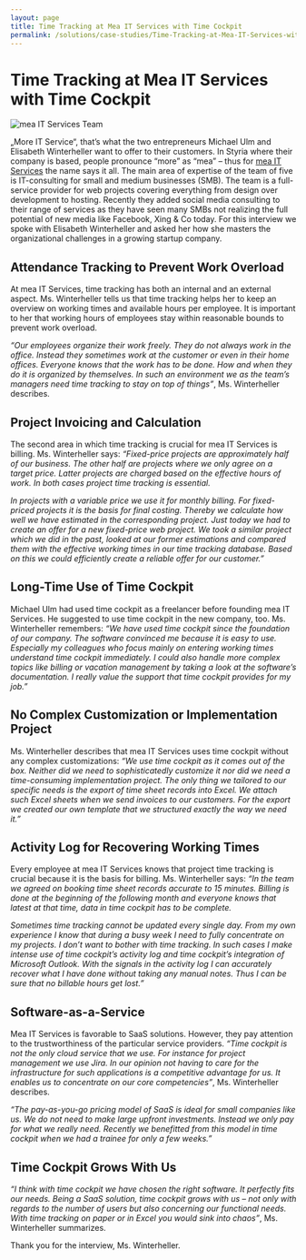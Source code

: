 ```yaml
---
layout: page
title: Time Tracking at Mea IT Services with Time Cockpit
permalink: /solutions/case-studies/Time-Tracking-at-Mea-IT-Services-with-Time-Cockpit/
---
```


<h1 xmlns="http://www.w3.org/1999/xhtml">Time Tracking at Mea IT Services with Time Cockpit</h1><p xmlns="http://www.w3.org/1999/xhtml">
  <img src="{{site.baseurl}}/images/customer_solutions/case-studies/mea-it/mea-it-services-team.png" alt="mea IT Services Team" title="mea IT Services Team" />
</p><p xmlns="http://www.w3.org/1999/xhtml">„More IT Service“, that’s what the two entrepreneurs Michael Ulm and Elisabeth Winterheller want to offer to their customers. In Styria where their company is based, people pronounce “more” as “mea” – thus for <a href="http://www.mea-it.com/" title="mea IT Services" target="_blank">mea IT Services</a> the name says it all. The main area of expertise of the team of five is IT-consulting for small and medium businesses (SMB). The team is a full-service provider for web projects covering everything from design over development to hosting. Recently they added social media consulting to their range of services as they have seen many SMBs not realizing the full potential of new media like Facebook, Xing &amp; Co today. For this interview we spoke with Elisabeth Winterheller and asked her how she masters the organizational challenges in a growing startup company.</p><h2 xmlns="http://www.w3.org/1999/xhtml">Attendance Tracking to Prevent Work Overload</h2><p xmlns="http://www.w3.org/1999/xhtml">At mea IT Services, time tracking has both an internal and an external aspect. Ms. Winterheller tells us that time tracking helps her to keep an overview on working times and available hours per employee. It is important to her that working hours of employees stay within reasonable bounds to prevent work overload.</p><p xmlns="http://www.w3.org/1999/xhtml">
  <em>“Our employees organize their work freely. They do not always work in the office. Instead they sometimes work at the customer or even in their home offices. Everyone knows that the work has to be done. How and when they do it is organized by themselves. In such an environment we as the team’s managers need time tracking to stay on top of things”</em>, Ms. Winterheller describes.</p><h2 xmlns="http://www.w3.org/1999/xhtml">Project Invoicing and Calculation</h2><p xmlns="http://www.w3.org/1999/xhtml">The second area in which time tracking is crucial for mea IT Services is billing. Ms. Winterheller says: <em>“Fixed-price projects are approximately half of our business. The other half are projects where we only agree on a target price. Latter projects are charged based on the effective hours of work. In both cases project time tracking is essential.</em></p><p xmlns="http://www.w3.org/1999/xhtml">
  <em>In projects with a variable price we use it for monthly billing. For fixed-priced projects it is the basis for final costing. Thereby we calculate how well we have estimated in the corresponding project. Just today we had to create an offer for a new fixed-price web project. We took a similar project which we did in the past, looked at our former estimations and compared them with the effective working times in our time tracking database. Based on this we could efficiently create a reliable offer for our customer.”</em>
</p><h2 xmlns="http://www.w3.org/1999/xhtml">Long-Time Use of Time Cockpit</h2><p xmlns="http://www.w3.org/1999/xhtml">Michael Ulm had used time cockpit as a freelancer before founding mea IT Services. He suggested to use time cockpit in the new company, too. Ms. Winterheller remembers: <em>“We have used time cockpit since the foundation of our company. The software convinced me because it is easy to use. Especially my colleagues who focus mainly on entering working times understand time cockpit immediately. I could also handle more complex topics like billing or vacation management by taking a look at the software’s documentation. I really value the support that time cockpit provides for my job.”</em></p><h2 xmlns="http://www.w3.org/1999/xhtml">No Complex Customization or Implementation Project</h2><p xmlns="http://www.w3.org/1999/xhtml">Ms. Winterheller describes that mea IT Services uses time cockpit without any complex customizations: <em>“We use time cockpit as it comes out of the box. Neither did we need to sophisticatedly customize it nor did we need a time-consuming implementation project. The only thing we tailored to our specific needs is the export of time sheet records into Excel. We attach such Excel sheets when we send invoices to our customers. For the export we created our own template that we structured exactly the way we need it.”</em></p><h2 xmlns="http://www.w3.org/1999/xhtml">Activity Log for Recovering Working Times</h2><p xmlns="http://www.w3.org/1999/xhtml">Every employee at mea IT Services knows that project time tracking is crucial because it is the basis for billing. Ms. Winterheller says: <em>“In the team we agreed on booking time sheet records accurate to 15 minutes. Billing is done at the beginning of the following month and everyone knows that latest at that time, data in time cockpit has to be complete.</em></p><p xmlns="http://www.w3.org/1999/xhtml">
  <em>Sometimes time tracking cannot be updated every single day. From my own experience I know that during a busy week I need to fully concentrate on my projects. I don’t want to bother with time tracking. In such cases I make intense use of time cockpit’s activity log and time cockpit’s integration of Microsoft Outlook. With the signals in the activity log I can accurately recover what I have done without taking any manual notes. Thus I can be sure that no billable hours get lost.”</em>
</p><h2 xmlns="http://www.w3.org/1999/xhtml">Software-as-a-Service</h2><p xmlns="http://www.w3.org/1999/xhtml">Mea IT Services is favorable to SaaS solutions. However, they pay attention to the trustworthiness of the particular service providers. <em>“Time cockpit is not the only cloud service that we use. For instance for project management we use Jira. In our opinion not having to care for the infrastructure for such applications is a competitive advantage for us. It enables us to concentrate on our core competencies”</em>, Ms. Winterheller describes.</p><p xmlns="http://www.w3.org/1999/xhtml">
  <em>“The pay-as-you-go pricing model of SaaS is ideal for small companies like us. We do not need to make large upfront investments. Instead we only pay for what we really need. Recently we benefitted from this model in time cockpit when we had a trainee for only a few weeks.”</em>
</p><h2 xmlns="http://www.w3.org/1999/xhtml">Time Cockpit Grows With Us</h2><p xmlns="http://www.w3.org/1999/xhtml">
  <em>“I think with time cockpit we have chosen the right software. It perfectly fits our needs. Being a SaaS solution, time cockpit grows with us – not only with regards to the number of users but also concerning our functional needs. With time tracking on paper or in Excel you would sink into chaos”</em>, Ms. Winterheller summarizes.</p><p xmlns="http://www.w3.org/1999/xhtml">Thank you for the interview, Ms. Winterheller.</p>